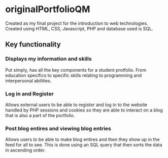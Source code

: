# originalPortfolioQM

Created as my final project for the introduction to web technologies. Created using HTML, CSS, Javascript, PHP and database used is SQL. 

## Key functionality

### Displays my information and skills
Put simply, has all the key components for a student protfolio. From education specifics to specific skills relating to programming and interpersonal abilities.

### Log in and Register
Allows external users to be able to register and log in to the website handled by PHP sessions and cookies so they are able to interact on a blog that is also a part of the portfolio.

### Post blog entires and viewing blog entries
Allows users to be able to make blog entires and then they show up in the feed for all to see. This is done using an SQL query that then sorts the data in ascending order.



